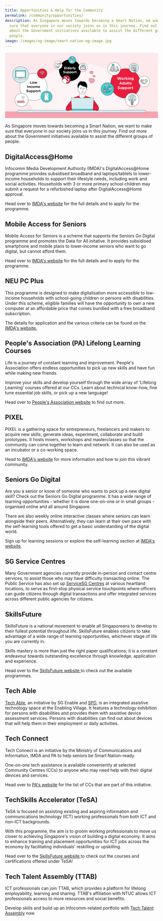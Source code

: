 ```yaml
---
title: Opportunities & Help for the Community
permalink: /community/opportunities/
description: As Singapore moves towards becoming a Smart Nation, we want to make
  sure that everyone in our society joins us in this journey. Find out more
  about the Government initiatives available to assist the different groups of
  people.
image: /images/og-image/smart-nation-og-image.jpg
---
```

![Opportunities & help for the community](/images/community/headerimages/opportunities-help.png)

As Singapore moves towards becoming a Smart Nation, we want to make sure that everyone in our society joins us in this journey. Find out more about the Government initiatives available to assist the different groups of people.

## DigitalAccess@Home

Infocomm Media Development Authority (IMDA)'s DigitalAccess@Home programme provides subsidised broadband and laptops/tablets to lower-income households to support their lifestyle needs, including work and social activities. Households with 3 or more primary school children may submit a request for a refurbished laptop after DigitalAccess@Home approval. 

Head over to [IMDA's website](https://www.imda.gov.sg/how-we-can-help/digital-access-at-home) for the full details and to apply for the programme.

## Mobile Access for Seniors

Mobile Access for Seniors is a scheme that supports the Seniors Go Digital programme and promotes the Data for All initative. It provides subsidised smartphone and mobile plans to lower-income seniors who want to go digital, but cannot afford them.

Head over to [IMDA's website](https://www.imda.gov.sg/how-we-can-help/mobile-access-for-seniors) for the full details and to apply for the programme.


## NEU PC Plus

This programme is designed to make digitalisation more accessible to low-income households with school-going children or persons with disabilities. Under this scheme, eligible families will have the opportunity to own a new computer at an affordable price that comes bundled with a free broadband subscription.

The details for application and the various criteria can be found on the [IMDA's website.](https://www.imda.gov.sg/neupc)

## People's Association (PA) Lifelong Learning Courses

Life is a journey of constant learning and improvement. People's Association offers endless opportunities to pick up new skills and have fun while making new friends.

Improve your skills and develop yourself through the wide array of ‘Lifelong Learning’ courses offered at our CCs. Learn about technical know-how, fine tune essential job skills, or pick up a new language!

Head over to [People's Association website](https://www.pa.gov.sg/our-programmes/cc-courses/courses/) to find out more.

## PIXEL

PIXEL is a gathering space for entrepreneurs, freelancers and makers to acquire new skills, generate ideas, experiment, collaborate and build prototypes. It hosts mixers, workshops and masterclasses so that the community can come together to learn and network. It can also be used as an incubator or a co-working space.

Head to [IMDA's website](https://www.imda.gov.sg/impixel#2) for more information and how to join this vibrant community.

## Seniors Go Digital

Are you a senior or know of someone who wants to pick up a new digital skill? Check out the Seniors Go Digital programme. It has a wide range of learning opportunities - whether it is done one-on-one or in small groups - organised online and all around Singapore.

There are also weekly online interactive classes where seniors can learn alongside their peers. Alternatively, they can learn at their own pace with the self-learning tools offered to get a basic understanding of the digital world.

Sign up for learning sessions or explore the self-learning section at [IMDA's website](https://www.imda.gov.sg/en/seniorsgodigital/learn).

## SG Service Centres

Many Government agencies currently provide in-person and contact centre services, to assist those who may have difficulty transacting online. The Public Service has also set up [ServiceSG Centres](https://www.psd.gov.sg/servicesg/) at various heartland locations, to serve as first-stop physical service touchpoints where officers can guide citizens through digital transactions and offer integrated services across different public agencies for citizens.

## SkillsFuture

SkillsFuture is a national movement to enable all Singaporeans to develop to their fullest potential throughout life. SkillsFuture enables citizens to take advantage of a wide range of learning opportunities, whichever stage of life you are currently in.

Skills mastery is more than just the right paper qualifications; it is a constant endeavour towards outstanding excellence through knowledge, application and experience.

Head over to the [SkillsFuture website ](https://www.skillsfuture.gov.sg/) to check out the available programmes.

## Tech Able

[Tech Able](https://enablingvillage.sg/assistive-technologies-at-the-enabling-village/), an initiative by SG Enable and [SPD](https://www.spd.org.sg/about-us/), is an integrated assistive technology space at the Enabling Village. It features a technology exhibition for persons with disabilities and provides them with assistive device assessment services. Persons with disabilities can find out about devices that will help them in their employment or daily activities.

## Tech Connect

Tech Connect is an initiative by the Ministry of Communications and Information, IMDA and PA to help seniors be Smart Nation-ready.

One-on-one tech assistance is available conveniently at selected Community Centres (CCs) to anyone who may need help with their digital devices and services.

Head over to [PA's website](https://www.pa.gov.sg/engage/connect-with-government/tech-connect-brochures) for the list of CCs that are part of this initiative.

## TechSkills Accelerator (TeSA)

TeSA is focused on assisting existing and aspiring information and communications technology (ICT) working professionals from both ICT and non-ICT backgrounds.

With this programme, the aim is to groom working professionals to move us closer to achieving Singapore's vision of building a digital economy. It aims to enhance training and placement opportunities for ICT jobs across the economy by facilitating individuals' reskilling or upskilling.

Head over to the [SkillsFuture website ](https://www.skillsfuture.gov.sg/tesa/) to check out the courses and certifications offered under TeSA!

## Tech Talent Assembly (TTAB)

ICT professionals can join TTAB, which provides a platform for lifelong employability, learning and sharing. TTAB's affiliation with NTUC allows ICT professionals access to more resources and social benefits.

Develop skills and build up an Infocomm-related portfolio with [Tech Talent Assembly](https://www.ttab.org.sg/Pages/index.aspx) now.